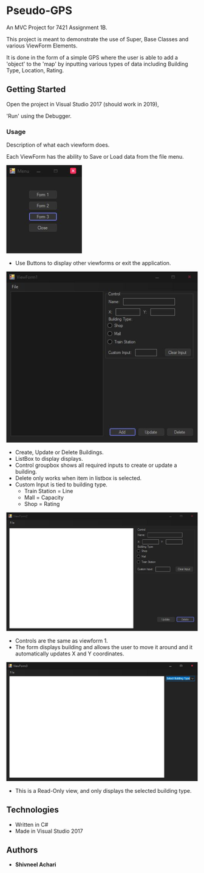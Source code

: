 # Pseudo-GPS
An MVC Project for 7421 Assignment 1B. 

This project is meant to demonstrate the use of Super, Base Classes and various ViewForm Elements. 

It is done in the form of a simple GPS where the user is able to add a 'object' to the 'map' by inputting various types of data including Building Type, Location, Rating.

## Getting Started

Open the project in Visual Studio 2017 (should work in 2019), 

'Run' using the Debugger.

### Usage

Description of what each viewform does.

Each ViewForm has the ability to Save or Load data from the file menu.

![](Documentation/Images/MainForm.JPG)

- Use Buttons to display other viewforms or exit the application.

![](Documentation/Images/ViewForm1.JPG)

- Create, Update or Delete Buildings.
- ListBox to display displays.
- Control groupbox shows all required inputs to create or update a building.
- Delete only works when item in listbox is selected.
- Custom Input is tied to building type.
  - Train Station = Line
  - Mall = Capacity
  - Shop = Rating

![](Documentation/Images/ViewForm2.JPG)

- Controls are the same as viewform 1.
- The form displays building and allows the user to move it around and it automatically updates X and Y coordinates.

![](Documentation/Images/ViewForm3.JPG)

- This is a Read-Only view, and only displays the selected building type.

## Technologies

* Written in C#
* Made in Visual Studio 2017

## Authors

* **Shivneel Achari**
